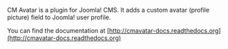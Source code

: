 CM Avatar is a plugin for Joomla! CMS. It adds a custom avatar (profile picture) field to Joomla! user profile.

You can find the documentation at [http://cmavatar-docs.readthedocs.org](http://cmavatar-docs.readthedocs.org)
